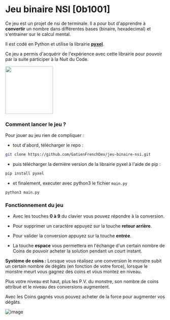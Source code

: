 # Jeu binaire NSI [0b1001]

Ce jeu est un projet de nsi de terminale. Il a pour but d'apprendre à **convertir** un nombre dans différentes bases (binaire, hexadecimal) et s'entrainer sur le calcul mental.

Il est codé en Python et utilise la librairie **[pyxel](https://github.com/kitao/pyxel)**.

Ce jeu a permis d'acquérir de l'expérience avec cette librairie pour pouvoir par la suite participer à la Nuit du Code.

<img src="https://user-images.githubusercontent.com/80203026/195835842-c56325e0-6900-4321-ac66-6dd366d669aa.png" width="150">

### Comment lancer le jeu ?
Pour jouer au jeu rien de compliquer :
- tout d'abord, télécharger le repo :
```bash
git clone https://github.com/GatienFrenchDev/jeu-binaire-nsi.git
```
 - puis télécharger la dernière version de la librairie pyxel à l'aide de pip :
 ```bash
 pip install pyxel
 ```

 - et finalement, executer avec python3 le fichier `main.py`
 ```
 python3 main.py
 ```

### Fonctionnement du jeu
- Avec les touches **0 à 9** du clavier vous pouvez répondre à la conversion.

- Pour supprimer un caractère appuyez sur la touche **retour arrière**.

- Pour valider la conversion appuyez sur la touche **entrée**.

- La touche **espace** vous permettera en l'échange d'un certain nombre de Coins de pouvoir acheter la solution pendant un court instant.

**Système de coins :** Lorsque vous réalisez une conversion le monstre subit un certain nombre de dégâts (en fonction de votre force), lorsque le monstre meurt vous gagnez des coins et vous montez en niveau. 

Plus votre niveau est haut, plus les P.V. du monstre, son nombre de coins attribué et le niveau des conversions augmentent.

Avec les Coins gagnés vous pouvez acheter de la force pour augmenter vos dégâts.

![image](https://user-images.githubusercontent.com/80203026/195836140-b179ca5b-78c5-4c96-96af-fe4fdae85880.png)

